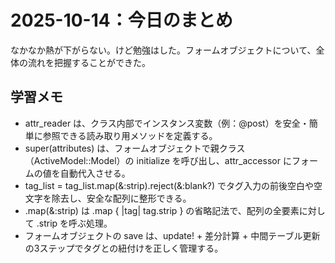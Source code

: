 # 2025-10-14：今日のまとめ
なかなか熱が下がらない。けど勉強はした。フォームオブジェクトについて、全体の流れを把握することができた。

## 学習メモ

- attr_reader は、クラス内部でインスタンス変数（例：@post）を安全・簡単に参照できる読み取り用メソッドを定義する。
- super(attributes) は、フォームオブジェクトで親クラス（ActiveModel::Model）の initialize を呼び出し、attr_accessor にフォームの値を自動代入させる。
- tag_list = tag_list.map(&:strip).reject(&:blank?) でタグ入力の前後空白や空文字を除去し、安全な配列に整形できる。
- .map(&:strip) は .map { |tag| tag.strip } の省略記法で、配列の全要素に対して .strip を呼ぶ処理。
- フォームオブジェクトの save は、update! + 差分計算 + 中間テーブル更新の3ステップでタグとの紐付けを正しく管理する。